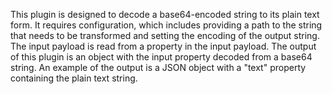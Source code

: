 This plugin is designed to decode a base64-encoded string to its plain text form. It requires configuration, which includes providing a path to the string that needs to be transformed and setting the encoding of the output string. The input payload is read from a property in the input payload. The output of this plugin is an object with the input property decoded from a base64 string. An example of the output is a JSON object with a "text" property containing the plain text string.
